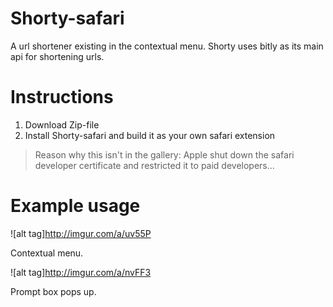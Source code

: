 # Shorty-safari
A url shortener existing in the contextual menu.
Shorty uses bitly as its main api for shortening urls.

# Instructions
1. Download Zip-file
2. Install Shorty-safari and build it as your own safari extension

> Reason why this isn't in the gallery: Apple shut down the safari developer certificate and restricted it to paid developers...

# Example usage

![alt tag]http://imgur.com/a/uv55P

Contextual menu.

![alt tag]http://imgur.com/a/nvFF3

Prompt box pops up.
